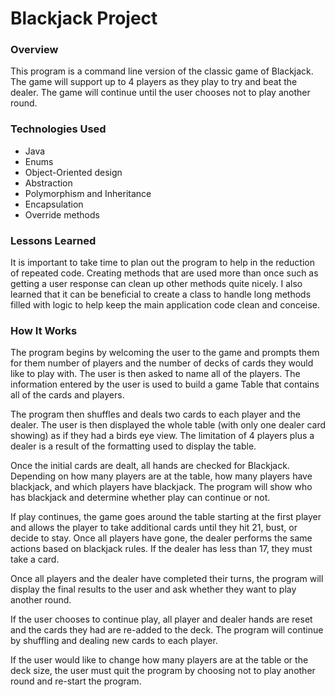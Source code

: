 # Blackjack Project

### Overview
This program is a command line version of the classic game of Blackjack.
The game will support up to 4 players as they play to try and beat the dealer.
The game will continue until the user chooses not to play another round.

### Technologies Used
* Java
* Enums
* Object-Oriented design
* Abstraction
* Polymorphism and Inheritance
* Encapsulation
* Override methods

### Lessons Learned
It is important to take time to plan out the program to help in the reduction
of repeated code. Creating methods that are used more than once such as getting
a user response can clean up other methods quite nicely. I also learned that it
can be beneficial to create a class to handle long methods filled with logic to
help keep the main application code clean and conceise.

### How It Works
The program begins by welcoming the user to the game and prompts them for them
number of players and the number of decks of cards they would like to play with.
The user is then asked to name all of the players. The information entered by
the user is used to build a game Table that contains all of the cards and players.

The program then shuffles and deals two cards to each player and the dealer.
The user is then displayed the whole table (with only one dealer card showing) as
if they had a birds eye view. The limitation of 4 players plus a dealer is a result
of the formatting used to display the table.

Once the initial cards are dealt, all hands are checked for Blackjack. Depending
on how many players are at the table, how many players have blackjack, and which
players have blackjack. The program will show who has blackjack and determine
whether play can continue or not.

If play continues, the game goes around the table starting at the first player
and allows the player to take additional cards until they hit 21, bust, or decide
to stay. Once all players have gone, the dealer performs the same actions based
on blackjack rules. If the dealer has less than 17, they must take a card.

Once all players and the dealer have completed their turns, the program will
display the final results to the user and ask whether they want to play another round.

If the user chooses to continue play, all player and dealer hands are reset and
the cards they had are re-added to the deck. The program will continue by shuffling
and dealing new cards to each player.

If the user would like to change how many players are at the table or the deck size,
the user must quit the program by choosing not to play another round and re-start
the program.

